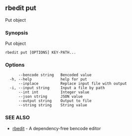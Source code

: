 ## rbedit put

Put object

### Synopsis


Put object

```
rbedit put [OPTIONS] KEY-PATH...
```

### Options

```
      --bencode string   Bencoded value
  -h, --help             help for put
      --inplace          Replace input file with output
  -i, --input string     Input a file by path
      --int int          Integer value
      --json string      JSON value
      --output string    Output to file
      --string string    String value
```

### SEE ALSO

* [rbedit](rbedit.md)	 - A dependency-free bencode editor

